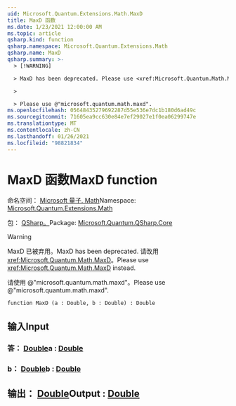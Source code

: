 ```yaml
---
uid: Microsoft.Quantum.Extensions.Math.MaxD
title: MaxD 函数
ms.date: 1/23/2021 12:00:00 AM
ms.topic: article
qsharp.kind: function
qsharp.namespace: Microsoft.Quantum.Extensions.Math
qsharp.name: MaxD
qsharp.summary: >-
  > [!WARNING]

  > MaxD has been deprecated. Please use <xref:Microsoft.Quantum.Math.MaxD> instead.

  >

  > Please use @"microsoft.quantum.math.maxd".
ms.openlocfilehash: 05648435279692287d55e536e7dc1b180d6ad49c
ms.sourcegitcommit: 71605ea9cc630e84e7ef29027e1f0ea06299747e
ms.translationtype: MT
ms.contentlocale: zh-CN
ms.lasthandoff: 01/26/2021
ms.locfileid: "98821834"
---
```

# <a name="maxd-function"></a><span data-ttu-id="540cd-102">MaxD 函数</span><span class="sxs-lookup"><span data-stu-id="540cd-102">MaxD function</span></span>

<span data-ttu-id="540cd-103">命名空间： [Microsoft 量子. Math](xref:Microsoft.Quantum.Extensions.Math)</span><span class="sxs-lookup"><span data-stu-id="540cd-103">Namespace: [Microsoft.Quantum.Extensions.Math](xref:Microsoft.Quantum.Extensions.Math)</span></span>

<span data-ttu-id="540cd-104">包： [QSharp。](https://nuget.org/packages/Microsoft.Quantum.QSharp.Core)</span><span class="sxs-lookup"><span data-stu-id="540cd-104">Package: [Microsoft.Quantum.QSharp.Core](https://nuget.org/packages/Microsoft.Quantum.QSharp.Core)</span></span>


> [!WARNING]
> <span data-ttu-id="540cd-105">MaxD 已被弃用。</span><span class="sxs-lookup"><span data-stu-id="540cd-105">MaxD has been deprecated.</span></span> <span data-ttu-id="540cd-106">请改用 <xref:Microsoft.Quantum.Math.MaxD>。</span><span class="sxs-lookup"><span data-stu-id="540cd-106">Please use <xref:Microsoft.Quantum.Math.MaxD> instead.</span></span>
>
> <span data-ttu-id="540cd-107">请使用 @"microsoft.quantum.math.maxd"。</span><span class="sxs-lookup"><span data-stu-id="540cd-107">Please use @"microsoft.quantum.math.maxd".</span></span>



```qsharp
function MaxD (a : Double, b : Double) : Double
```


## <a name="input"></a><span data-ttu-id="540cd-108">输入</span><span class="sxs-lookup"><span data-stu-id="540cd-108">Input</span></span>

### <a name="a--double"></a><span data-ttu-id="540cd-109">答： [Double](xref:microsoft.quantum.lang-ref.double)</span><span class="sxs-lookup"><span data-stu-id="540cd-109">a : [Double](xref:microsoft.quantum.lang-ref.double)</span></span>




### <a name="b--double"></a><span data-ttu-id="540cd-110">b： [Double](xref:microsoft.quantum.lang-ref.double)</span><span class="sxs-lookup"><span data-stu-id="540cd-110">b : [Double](xref:microsoft.quantum.lang-ref.double)</span></span>





## <a name="output--double"></a><span data-ttu-id="540cd-111">输出： [Double](xref:microsoft.quantum.lang-ref.double)</span><span class="sxs-lookup"><span data-stu-id="540cd-111">Output : [Double](xref:microsoft.quantum.lang-ref.double)</span></span>


